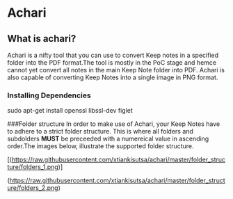 # Achari

## What is achari?
Achari is a nifty tool that you can use to convert Keep notes in a specified folder into the PDF format.The tool is mostly in the PoC stage and hemce cannot yet convert all notes in the main Keep Note folder into PDF. Achari is also capable of converting Keep Notes into a single image in PNG format. 

### Installing Dependencies
sudo apt-get install openssl libssl-dev figlet

###Folder structure
In order to make use of Achari, your Keep Notes have to adhere to a strict folder structure. This is where all folders and subdolders **MUST** be preceeded with a numereical value in ascending order.The images below, illustrate the supported folder structure. 

[(https://raw.githubusercontent.com/xtiankisutsa/achari/master/folder_structure/folders_1.png)]

(https://raw.githubusercontent.com/xtiankisutsa/achari/master/folder_structure/folders_2.png)




